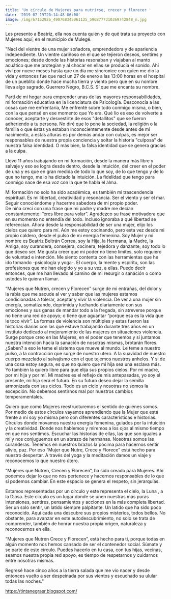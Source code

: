 ```yaml
---
title: 'Un círculo de Mujeres para nutrirse, crecer y florecer '
date: '2019-07-19T20:14:48-06:00'
image: /img/67152926_490768345061125_5968777310369742848_n.jpg
---
```

Les presento a Beatriz, ella nos cuenta quién y de qué trata su proyecto con Mujeres aquí, en el municipio de Mulegé. 

"Nací del vientre de una mujer soñadora, emprendedora y de apariencia independiente. Un vientre cariñoso en el que se tejieron deseos, sentires y emociones; desde donde las historias resonaban y viajaban al manto acuático que me protegían y al chocar en ellas se producía el sonido.           Ahí viví por nueve meses hasta que un día me sincronice con quien me dio la vida y entonces fue que nací un 27 de enero a las 13:00 horas en el hospital de un pueblito donde hace mucha tierra y viento pero que en su nombre lleva algo sagrado, Guerrero Negro, B.C.S.                                                                   Sí que me encanta su nombre.

Partí de mi hogar para emprender unas de las mayores responsabilidades, mi formación educativa en la licenciatura de Psicología.                                                                       Desconocía a las cosas que me enfrentaría, Me enfrenté sobre todo conmigo misma, o bien, con la que pensé en ese momento que Yo era. Qué lío es eso de volverte a conocer, aceptarte y desvestirte  de esos "detallitos" que se fueron adheriendo a tu persona. No diré que lo pone la sociedad, la religión o la familia o que éstas ya estaban inconscientemente desde antes de mi nacimiento, a estas alturas es por demás andar con culpas, es mejor ser responsables de nuestra propia conciencia y soltar la historia "culposa" de nuestra falsa identidad. O más bien, la falsa identidad que se genera gracias a la culpa. 

Llevo 11 años trabajando en mi formación, desde la manera más libre y salvaje y eso se logra desde dentro, desde la intuición, del creer en el poder de una y es que en gran medida de todo lo que soy, de lo que tengo y de lo que no tengo, me lo ha dictado la intuición. La fidelidad que tengo para conmigo nace de esa voz con la que te habla el alma.                                                                      

Mi formación no solo ha sido académica,  es también mi trascendencia espiritual. Es mi libertad, creatividad y resonancia. Ser el viento y ser el mar. Seguir conociéndome y hacerme sabedora de mi propio poder.\
De niña crecí con una frase que mi padre y madre me decían constantemente: “eres libre para volar”. Agradezco su frase motivadora que en su momento no entendía del todo. Incluso ignoraba a qué libertad se referencian. Ahora desde la responsabilidad de ser una mujer, elijo  los cielos que quiero para mí. Aún me estoy cocinando, pero esta vez desde mi propio caldero, desde el pulso de mi energía femenina.
Soy Mujer y mi nombre es Beatriz Beltrán Correa, soy la Hija, la Hermana, la Madre, la Amiga, soy  curandera, consejera, cocinera, tejedora y  danzante; soy todo lo que deseo ser. Me gusta creer que mi poder no tiene límites, solo requiero de voluntad e intención.                                                                                                                    Me siento contenta con las herramientas que he ido tomando -psicología y yoga-. El cuerpo, la mente y espíritu, son las profesiones que me han elegido y yo a su vez, a ellas.  Puedo decir entonces, que me han llevado al camino de mi resurgir o sanación o como ustedes le quieran llamar.  

“Mujeres que Nutren, crecen y Florecen” surge de mi entrañas, del dolor y la rabia que me sacude al ver y saber que las mujeres estamos condicionadas a tolerar, aceptar y vivir la violencia.  De ver a una mujer sin energía, somatizando, deprimida y luchando diariamente con sus emociones y sus ganas de mandar todo a la fregada, sin atreverse porque no tiene una red de apoyo; o tiene que aguantar “porque esa es la vida que le toco vivir”.                                                                                      La formas de violencia son múltiples y estas fueron las historias diarias con las que estuve trabajando durante tres años en un instituto dedicado al mejoramiento de las mujeres en situaciones violencia.                                                                                                                                            Surge porque creo en las Mujeres, en el poder que tenemos y si juntamos nuestra intención hacia la sanación de nosotras mismas, brotarán flores. ¿Saben? a eso le teme el sistema que mueve al mundo. Le teme a nuestro pulso, a la contracción que surge de nuestro utero. A la suavidad de nuestro cuerpo mezclado al salvajismo con el que tejemos nuestros anhelos. Y si de una cosa estoy segura, es que no quiero que mi hija sea una esclava más. Yo también la quiero libre para que elija sus propios cielos. Por mi madre, por mi hija y por mí. Mi madres es el reflejo de mis antepasadas, yo soy el presente, mi hija será el futuro. En su futuro deseo dejar la semilla armonizada con sus ciclos. Todo es un ciclo y nosotras no somos la excepción. No debemos sentirnos mal por nuestros cambios temperamentales. 

Quiero que como Mujeres reestructuremos el sentido de quiénes somos. Por medio de estos círculos vayamos aprendiendo que la Mujer que está frente a mí soy yo misma pero con diferentes características e historias. Círculos donde movamos nuestra energía femenina, guiados por la intuición y la creatividad. Donde nos hablemos y miremos a los ojos al mismo tiempo en que nos sentimos. Escuchar las historias de ellas, las que son iguales a mí y nos conjuguemos en un abrazo de hermanas. Nosotras somos las curanderas. Tenemos en nuestros brazos la pócima para hacernos sentir alivio, paz. Por eso “Mujer que Nutre, Crece y Florece” está hecho para nuestro despertar. A través del yoga y la meditación damos un viaje y reconocemos lo que nuestro útero. 

“Mujeres que Nutren, Crecen y Florecen”,  ha sido creado para Mujeres. Ahí podemos dejar lo que no nos pertenece y hacernos responsables de lo que sí podemos cambiar.                                                                                                                               En este espacio se genera el respeto, sin jerarquías.                                                                           

Estamos representadas por un círculo y este representa el cielo, la Luna , a la Diosa. Este círculo es un lugar donde se unen nuestras más puras intensiones, sentires, pensamientos y acciones en la más completa libertad.  Ser un solo sentir, un latido siempre palpitante. Un latido que ha sido poco reconocido. Aquí cada una descubre sus propios misterios, todos bellos. No obstante, para avanzar en este autodescubrimiento, no solo se trata de comprender, también de honrar nuestra propia origen,  naturaleza y reconocernos en ella.                                                                                                                                                              

“Mujeres que Nutren Crece y Florecen”, está hecho para ti, porque todas en algún momento nos hemos cansado de ser el  contenedor social. 
Súmate y se parte de este círculo. Puedes hacerlo en tu casa, con tus hijas, vecinas, seamos nuestra propia red apoyo, es tiempo de respetarnos y cuidarnos entre nosotras mismas. 

Regresé hace cinco años a la tierra salada que me vio nacer y desde entonces vuelto a ser despeinada por sus vientos y escuchado su ulular todas las noches."



<https://tintanegrasr.blogspot.com/>
